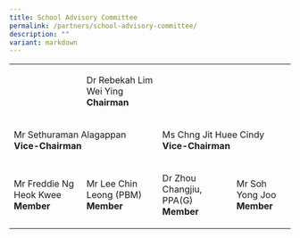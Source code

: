 ```yaml
---
title: School Advisory Committee
permalink: /partners/school-advisory-committee/
description: ""
variant: markdown
---
```

<table style="minWidth: 100px">
<colgroup>
<col>
<col>
<col>
<col>
</colgroup>
<tbody>
<tr>
<td rowspan="1" colspan="1">
<p></p>
</td>
<td rowspan="1" colspan="1">
<p>Dr Rebekah Lim Wei Ying
<br><strong>Chairman</strong>
</p>
</td>
<td rowspan="1" colspan="1">
<p></p>
</td>
<td rowspan="1" colspan="1">
<p></p>
</td>
</tr>
<tr>
<td rowspan="1" colspan="2">
<p>Mr Sethuraman Alagappan
<br><strong>Vice-Chairman</strong>
</p>
</td>
<td rowspan="1" colspan="2">
<p>Ms Chng Jit Huee Cindy
<br><strong>Vice-Chairman</strong>
</p>
</td>
</tr>
<tr>
<td rowspan="1" colspan="1">
<p>Mr Freddie Ng Heok Kwee
<br><strong>Member</strong>
</p>
</td>
<td rowspan="1" colspan="1">
<p>Mr Lee Chin Leong (PBM)
<br><strong>Member</strong>
</p>
</td>
<td rowspan="1" colspan="1">
<p>Dr Zhou Changjiu, PPA(G)
<br><strong>Member</strong>
</p>
</td>
<td rowspan="1" colspan="1">
<p>Mr Soh Yong Joo
<br><strong>Member</strong>
</p>
</td>
</tr>
</tbody>
</table>
<p></p>